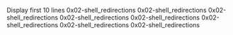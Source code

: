 Display first 10 lines
0x02-shell_redirections
0x02-shell_redirections
0x02-shell_redirections
 0x02-shell_redirections
0x02-shell_redirections
0x02-shell_redirections
0x02-shell_redirections
0x02-shell_redirections
